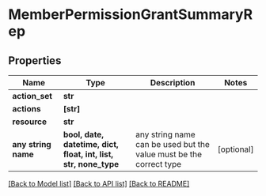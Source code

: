 # MemberPermissionGrantSummaryRep


## Properties
Name | Type | Description | Notes
------------ | ------------- | ------------- | -------------
**action_set** | **str** |  | 
**actions** | **[str]** |  | 
**resource** | **str** |  | 
**any string name** | **bool, date, datetime, dict, float, int, list, str, none_type** | any string name can be used but the value must be the correct type | [optional]

[[Back to Model list]](../README.md#documentation-for-models) [[Back to API list]](../README.md#documentation-for-api-endpoints) [[Back to README]](../README.md)


